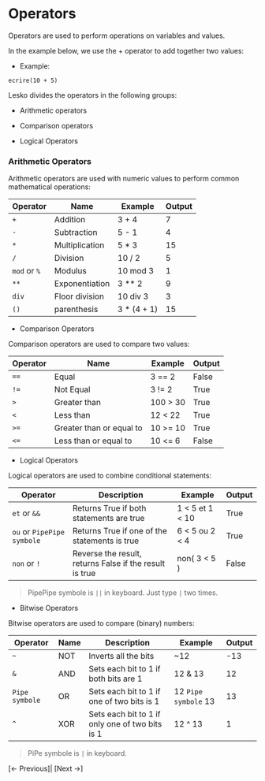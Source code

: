 # Operators

Operators are used to perform operations on variables and values.

In the example below, we use the + operator to add together two values:

* Example:

```
ecrire(10 + 5)
```

Lesko divides the operators in the following groups:

* Arithmetic operators

* Comparison operators

* Logical Operators

### Arithmetic Operators

Arithmetic operators are used with numeric values to perform common mathematical operations:

Operator      | Name           | Example     | Output
--------------|----------------|-------------|-------
 `+`          | Addition       | 3 + 4       | 7
 `-`          | Subtraction    | 5 - 1       | 4
 `*`          | Multiplication | 5 * 3       | 15
 `/`          | Division       | 10 / 2      | 5
 `mod` or `%` | Modulus        | 10 mod 3    | 1
 `**`         | Exponentiation | 3 ** 2      | 9
 `div`        | Floor division | 10 div 3    | 3
 `()`         | parenthesis    | 3 * (4 + 1) | 15

* Comparison Operators

Comparison operators are used to compare two values:

Operator      | Name                     | Example  | Output
--------------|--------------------------|----------|-------
 `==`         | Equal                    | 3 == 2   | False
 `!=`         | Not Equal                | 3 != 2   | True
 `>`          | Greater than             | 100 > 30 | True
 `<`          | Less than                | 12 < 22  | True
 `>=`         | Greater than or equal to | 10 >= 10 | True
 `<=`         | Less than or equal to	   | 10 <= 6  | False
 
 * Logical Operators

Logical operators are used to combine conditional statements:

Operator                   | Description                                             | Example         | Output
---------------------------|---------------------------------------------------------|-----------------|-------
`et` or `&&`               | Returns True if both statements are true                | 1 < 5 et 1 < 10 | True
`ou` or `PipePipe symbole` | Returns True if one of the statements is true           | 6 < 5 ou 2 < 4	 | True
`non` or `!`               | Reverse the result, returns False if the result is true | non( 3 < 5 )    | False

> PipePipe symbole is `||` in keyboard. Just type `|` two times.

* Bitwise Operators

Bitwise operators are used to compare (binary) numbers:

Operator       | Name | Description                                     | Example              | Output
---------------|------|-------------------------------------------------|----------------------|-------
`~`            | NOT  | Inverts all the bits                            | ~12                  | -13
`&`            | AND  | Sets each bit to 1 if both bits are 1           | 12 & 13	             | 12
`Pipe symbole` | OR   | Sets each bit to 1 if one of two bits is 1      | 12 `Pipe symbole` 13 | 13
`^`            | XOR  | Sets each bit to 1 if only one of two bits is 1 | 12 ^ 13              | 1

> PiPe symbole is `|` in keyboard.

[<- Previous]|
[Next ->]
